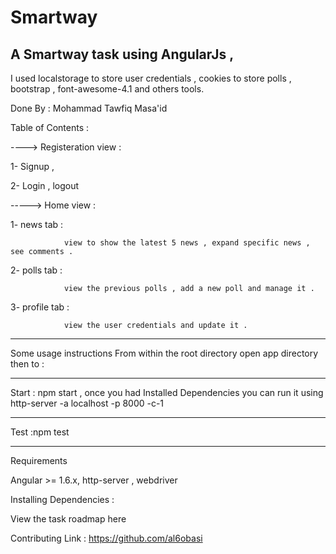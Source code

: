 # Smartway

A Smartway  task using AngularJs , 
------------------------------------


I used localstorage to store user credentials , cookies to store polls , bootstrap , font-awesome-4.1 and others tools.



Done  By : Mohammad Tawfiq Masa'id 

Table of Contents :

----> Registeration view :

1- Signup      ,

2- Login       , logout 

-----> Home view :           

1- news tab :
				
				view to show the latest 5 news , expand specific news , see comments .
2- polls tab :
				
				view the previous polls , add a new poll and manage it .
3- profile tab :
				
				view the user credentials and update it .

----------------------------------------------
Some usage instructions
From within the root directory open app directory then to  :

----------------------
Start : npm start , once you had Installed Dependencies   you can run it using   http-server -a localhost -p 8000 -c-1 

----------------------

Test :npm test

----------------------

Requirements

Angular >= 1.6.x,  http-server , webdriver

Installing Dependencies :

 

View the task roadmap here

Contributing
Link : https://github.com/al6obasi
